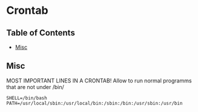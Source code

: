 # Crontab

## Table of Contents

- [Misc](#misc)

## Misc

MOST IMPORTANT LINES IN A CRONTAB! Allow to run normal programms that are not under /bin/

```shell
SHELL=/bin/bash
PATH=/usr/local/sbin:/usr/local/bin:/sbin:/bin:/usr/sbin:/usr/bin
```
